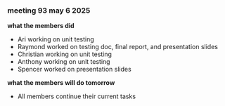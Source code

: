 ### meeting 93 may 6 2025
**what the members did**
- Ari working on unit testing
- Raymond worked on testing doc, final report, and presentation slides
- Christian working on unit testing
- Anthony working on unit testing
- Spencer worked on presentation slides

**what the members will do tomorrow**
- All members continue their current tasks 
